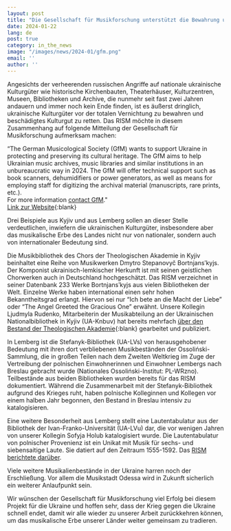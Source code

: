 ```yaml
---
layout: post
title: "Die Gesellschaft für Musikforschung unterstützt die Bewahrung ukrainischer Kulturgüter"
date: 2024-01-22
lang: de
post: true
category: in_the_news
image: "/images/news/2024-01/gfm.png"
email: ''
author: ''
---
```


Angesichts der verheerenden russischen Angriffe auf nationale ukrainische Kulturgüter wie historische Kirchenbauten, Theaterhäuser, Kulturzentren, Museen, Bibliotheken und Archive, die nunmehr seit fast zwei Jahren andauern und immer noch kein Ende finden, ist es äußerst dringlich, ukrainische Kulturgüter vor der totalen Vernichtung zu bewahren und beschädigtes Kulturgut zu retten. Das RISM möchte in diesem Zusammenhang auf folgende Mitteilung der Gesellschaft für Musikforschung aufmerksam machen:

“The German Musicological Society (GfM) wants to support Ukraine in protecting and preserving its cultural heritage. The GfM aims to help Ukrainian music archives, music libraries and similar institutions in an unbureaucratic way in 2024. The GfM will offer technical support such as book scanners, dehumidifiers or power generators, as well as means for employing staff for digitizing the archival material (manuscripts, rare prints, etc.).\
For more information [contact GfM](mailto:geschaeftsstelle@musikforschung.de)."\
[Link zur Website](https://www.musikforschung.de/nachricht/preserving-musical-heritage-in-ukraine){:blank}

Drei Beispiele aus Kyjiv und aus Lemberg sollen an dieser Stelle verdeutlichen, inwiefern die ukrainischen Kulturgüter, insbesondere aber das musikalische Erbe des Landes nicht nur von nationaler, sondern auch von internationaler Bedeutung sind.

Die Musikbibliothek des Chors der Theologischen Akademie in Kyjiv beinhaltet eine Reihe von Musikwerken Dmytro Stepanovyč Bortnjansʹkyjs. Der Komponist ukrainisch-lemkischer Herkunft ist mit seinen geistlichen Chorwerken auch in Deutschland hochgeschätzt. Das RISM verzeichnet in seiner Datenbank 233 Werke Bortnjansʹkyjs aus vielen Bibliotheken der Welt. Einzelne Werke haben international einen sehr hohen Bekanntheitsgrad erlangt. Hiervon sei nur “Ich bete an die Macht der Liebe” oder “The Angel Greeted the Gracious One” erwähnt. Unsere Kollegin Ljudmyla Rudenko, Mitarbeiterin der Musikabteilung an der Ukrainischen Nationalbibliothek in Kyjiv (UA-Knbuv) hat bereits mehrfach [über den Bestand der Theologischen Akademie](http://www.irbis-nbuv.gov.ua/everlib/person/283927){:blank} gearbeitet und publiziert. 

In Lemberg ist die Stefanyk-Bibliothek (UA-LVs) von herausgehobener Bedeutung mit ihren dort verbliebenen Musikbeständen der Ossoliński-Sammlung, die in großen Teilen nach dem Zweiten Weltkrieg im Zuge der Vertreibung der polnischen Einwohnerinnen und Einwohner Lembergs nach Breslau gebracht wurde (Nationales Ossoliński-Institut: PL-WRzno). Teilbestände aus beiden Bibliotheken wurden bereits für das RISM dokumentiert. Während die Zusammenarbeit mit der Stefanyk-Bibliothek aufgrund des Krieges ruht, haben polnische Kolleginnen und Kollegen vor einem halben Jahr begonnen, den Bestand in Breslau intensiv zu katalogisieren.

Eine weitere Besonderheit aus Lemberg stellt eine Lautentabulatur aus der Bibliothek der Ivan-Franko-Universität (UA-LVu) dar, die vor wenigen Jahren von unserer Kollegin Sofyja Holub katalogisiert wurde. Die Lautentabulatur von polnischer Provenienz ist ein Unikat mit Musik für sechs- und siebensaitige Laute. Sie datiert auf den Zeitraum 1555-1592. Das [RISM berichtete darüber](/library_collections/2021/06/02/first-ukrainian-collection-medieval-renaissance-music-manuscripts-lviv.html).

Viele weitere Musikalienbestände in der Ukraine harren noch der Erschließung. Vor allem die Musikstadt Odessa wird in Zukunft sicherlich ein weiterer Anlaufpunkt sein.

Wir wünschen der Gesellschaft für Musikforschung viel Erfolg bei diesem Projekt für die Ukraine und hoffen sehr, dass der Krieg gegen die Ukraine schnell endet, damit wir alle wieder zu unserer Arbeit zurückkehren können, um das musikalische Erbe unserer Länder weiter gemeinsam zu tradieren.
